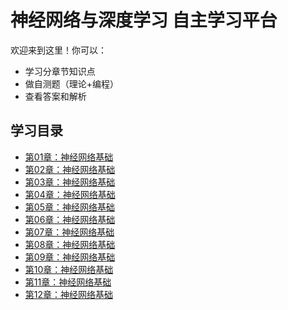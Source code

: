 # 神经网络与深度学习 自主学习平台
欢迎来到这里！你可以：
- 学习分章节知识点
- 做自测题（理论+编程）
- 查看答案和解析

## 学习目录
- [第01章：神经网络基础](chapters/01_basics.md)
- [第02章：神经网络基础](chapters/02_basics.md)
- [第03章：神经网络基础](chapters/03_basics.md)
- [第04章：神经网络基础](chapters/04_basics.md)
- [第05章：神经网络基础](chapters/05_basics.md)
- [第06章：神经网络基础](chapters/06_basics.md)
- [第07章：神经网络基础](chapters/07_basics.md)
- [第08章：神经网络基础](chapters/08_basics.md)
- [第09章：神经网络基础](chapters/09_basics.md)
- [第10章：神经网络基础](chapters/10_basics.md)
- [第11章：神经网络基础](chapters/11_basics.md)
- [第12章：神经网络基础](chapters/12_basics.md)
